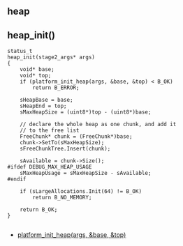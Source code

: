 ## heap

## heap_init()

```
status_t
heap_init(stage2_args* args)
{
	void* base;
	void* top;
	if (platform_init_heap(args, &base, &top) < B_OK)
		return B_ERROR;

	sHeapBase = base;
	sHeapEnd = top;
	sMaxHeapSize = (uint8*)top - (uint8*)base;

	// declare the whole heap as one chunk, and add it
	// to the free list
	FreeChunk* chunk = (FreeChunk*)base;
	chunk->SetTo(sMaxHeapSize);
	sFreeChunkTree.Insert(chunk);

	sAvailable = chunk->Size();
#ifdef DEBUG_MAX_HEAP_USAGE
	sMaxHeapUsage = sMaxHeapSize - sAvailable;
#endif

	if (sLargeAllocations.Init(64) != B_OK)
		return B_NO_MEMORY;

	return B_OK;
}


```

* [platform_init_heap(args, &base, &top)](/boot/efi/heap.md#platform_init_heap)
